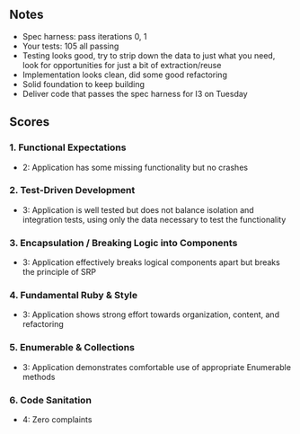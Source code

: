## Notes

* Spec harness: pass iterations 0, 1
* Your tests: 105 all passing
* Testing looks good, try to strip down the data to just what you need, look for opportunities for just a bit of extraction/reuse
* Implementation looks clean, did some good refactoring
* Solid foundation to keep building
* Deliver code that passes the spec harness for I3 on Tuesday

## Scores

### 1. Functional Expectations

* 2: Application has some missing functionality but no crashes

### 2. Test-Driven Development

* 3: Application is well tested but does not balance isolation and integration tests, using only the data necessary to test the functionality

### 3. Encapsulation / Breaking Logic into Components

* 3: Application effectively breaks logical components apart but breaks the principle of SRP

### 4. Fundamental Ruby & Style

* 3:  Application shows strong effort towards organization, content, and refactoring

### 5. Enumerable & Collections

* 3: Application demonstrates comfortable use of appropriate Enumerable methods

### 6. Code Sanitation

* 4: Zero complaints
